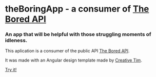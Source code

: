 # theBoringApp - a consumer of [The Bored API](https://www.boredapi.com/)

### An app that will be helpful with those struggling moments of idleness.

This aplication is a consumer of the public API [The Bored API](https://www.boredapi.com/).

It was made with an Angular design template made by [Creative Tim](https://www.creative-tim.com/).

[Try it!](https://dassaevtagle.github.io/theBoringApp/)

